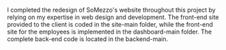 I completed the redesign of SoMezzo's website throughout this project by relying on my expertise in web design and development. The front-end site provided to the client is coded in the site-main folder, while the front-end site for the employees is implemented in the dashboard-main folder. The complete back-end code is located in the backend-main.
